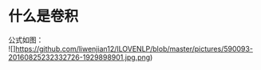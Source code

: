 # 什么是卷积 <br>
公式如图：<br>
![]https://github.com/liwenjian12/ILOVENLP/blob/master/pictures/590093-20160825232332726-1929898901.jpg.png) 
